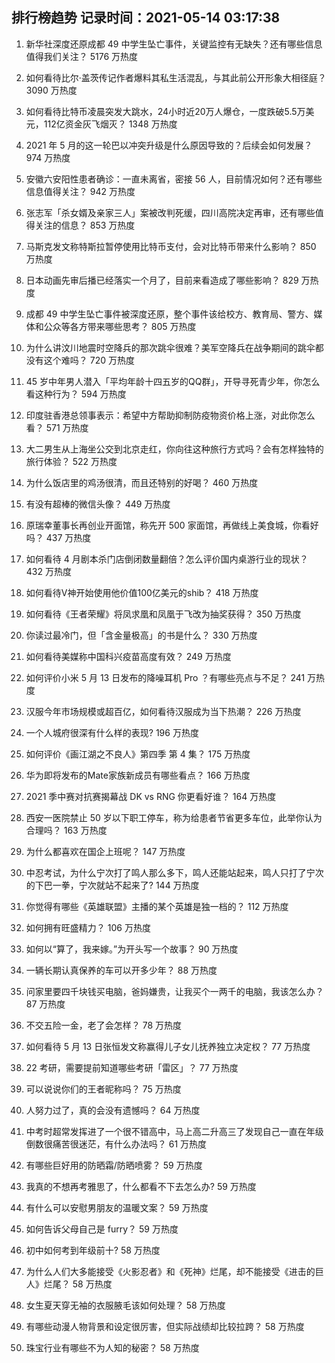 
## 排行榜趋势 记录时间：2021-05-14 03:17:38
  
  1. 新华社深度还原成都 49 中学生坠亡事件，关键监控有无缺失？还有哪些信息值得我们关注？ 5176 万热度
    
  2. 如何看待比尔·盖茨传记作者爆料其私生活混乱，与其此前公开形象大相径庭？ 3090 万热度
    
  3. 如何看待比特币凌晨突发大跳水，24小时近20万人爆仓，一度跌破5.5万美元，112亿资金灰飞烟灭？ 1348 万热度
    
  4. 2021 年 5 月的这一轮巴以冲突升级是什么原因导致的？后续会如何发展？ 974 万热度
    
  5. 安徽六安阳性患者确诊：一直未离省，密接 56 人，目前情况如何？还有哪些信息值得关注？ 942 万热度
    
  6. 张志军「杀女婿及亲家三人」案被改判死缓，四川高院决定再审，还有哪些值得关注的信息？ 853 万热度
    
  7. 马斯克发文称特斯拉暂停使用比特币支付，会对比特币带来什么影响？ 850 万热度
    
  8. 日本动画先审后播已经落实一个月了，目前来看造成了哪些影响？ 829 万热度
    
  9. 成都 49 中学生坠亡事件被深度还原，整个事件该给校方、教育局、警方、媒体和公众等各方带来哪些思考？ 805 万热度
    
  10. 为什么讲汶川地震时空降兵的那次跳伞很难？美军空降兵在战争期间的跳伞都没有这个难吗？ 720 万热度
    
  11. 45 岁中年男人潜入「平均年龄十四五岁的QQ群」，开导寻死青少年，你怎么看这种行为？ 594 万热度
    
  12. 印度驻香港总领事表示：希望中方帮助抑制防疫物资价格上涨，对此你怎么看？ 571 万热度
    
  13. 大二男生从上海坐公交到北京走红，你向往这种旅行方式吗？会有怎样独特的旅行体验？ 522 万热度
    
  14. 为什么饭店里的鸡汤很清，而且还特别的好喝？ 460 万热度
    
  15. 有没有超棒的微信头像？ 449 万热度
    
  16. 原瑞幸董事长再创业开面馆，称先开 500 家面馆，再做线上美食城，你看好吗？ 437 万热度
    
  17. 如何看待 4 月剧本杀门店倒闭数量翻倍？怎么评价国内桌游行业的现状？ 432 万热度
    
  18. 如何看待V神开始使用他价值100亿美元的shib？ 418 万热度
    
  19. 如何看待《王者荣耀》将凤求凰和凤凰于飞改为抽奖获得？ 350 万热度
    
  20. 你读过最冷门，但「含金量极高」的书是什么？ 330 万热度
    
  21. 如何看待美媒称中国科兴疫苗高度有效？ 249 万热度
    
  22. 如何评价小米 5 月 13 日发布的降噪耳机 Pro ？有哪些亮点与不足？ 241 万热度
    
  23. 汉服今年市场规模或超百亿，如何看待汉服成为当下热潮？ 226 万热度
    
  24. 一个人城府很深有什么样的表现? 196 万热度
    
  25. 如何评价《画江湖之不良人》第四季 第 4 集？ 175 万热度
    
  26. 华为即将发布的Mate家族新成员有哪些看点？ 166 万热度
    
  27. 2021 季中赛对抗赛揭幕战 DK vs RNG 你更看好谁？ 164 万热度
    
  28. 西安一医院禁止 50 岁以下职工停车，称为给患者节省更多车位，此举你认为合理吗？ 163 万热度
    
  29. 为什么都喜欢在国企上班呢？ 147 万热度
    
  30. 中忍考试，为什么宁次打了鸣人那么多下，鸣人还能站起来，鸣人只打了宁次的下巴一拳，宁次就站不起来了? 144 万热度
    
  31. 你觉得有哪些《英雄联盟》主播的某个英雄是独一档的？ 112 万热度
    
  32. 如何拥有旺盛精力？ 106 万热度
    
  33. 如何以“算了，我来嫁。”为开头写一个故事？ 90 万热度
    
  34. 一辆长期认真保养的车可以开多少年？ 88 万热度
    
  35. 问家里要四千块钱买电脑，爸妈嫌贵，让我买个一两千的电脑，我该怎么办？ 87 万热度
    
  36. 不交五险一金，老了会怎样？ 78 万热度
    
  37. 如何看待 5 月 13 日张恒发文称赢得儿子女儿抚养独立决定权？ 77 万热度
    
  38. 22 考研，需要提前知道哪些考研「雷区」？ 77 万热度
    
  39. 可以说说你们的王者昵称吗？ 75 万热度
    
  40. 人努力过了，真的会没有遗憾吗？ 64 万热度
    
  41. 中考时超常发挥进了一个很不错高中，马上高二升高三了发现自己一直在年级倒数很痛苦很迷茫，有什么办法吗？ 61 万热度
    
  42. 有哪些巨好用的防晒霜/防晒喷雾？ 59 万热度
    
  43. 我真的不想再考雅思了，什么都看不下去怎么办? 59 万热度
    
  44. 有什么可以安慰男朋友的温暖文案？ 59 万热度
    
  45. 如何告诉父母自己是 furry？ 59 万热度
    
  46. 初中如何考到年级前十? 58 万热度
    
  47. 为什么人们大多能接受《火影忍者》和《死神》烂尾，却不能接受《进击的巨人》烂尾？ 58 万热度
    
  48. 女生夏天穿无袖的衣服腋毛该如何处理？ 58 万热度
    
  49. 有哪些动漫人物背景和设定很厉害，但实际战绩却比较拉跨？ 58 万热度
    
  50. 珠宝行业有哪些不为人知的秘密？ 58 万热度
    
